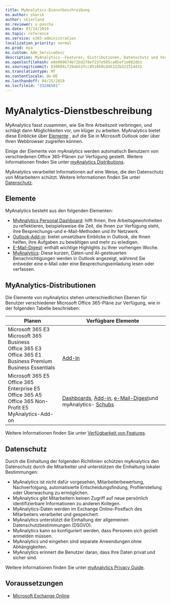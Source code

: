 ```yaml
---
title: MyAnalytics-Dienstbeschreibung
ms.author: sharik
author: skjerland
ms.reviewer: v-pascha
ms.date: 03/14/2019
ms.topic: reference
ms.service: o365-administration
localization_priority: normal
ms.prod: mya
ms.custom: Adm_ServiceDesc
description: MyAnalytics--Features, Distributionen, Datenschutz und Voraussetzungen
ms.openlocfilehash: e0e060674b72bd278ef237e505ca05ef1e082db1
ms.sourcegitcommit: 830694c729ab53fcc8518b0cdd5322b322514431
ms.translationtype: MT
ms.contentlocale: de-DE
ms.lasthandoff: 04/25/2019
ms.locfileid: "33246501"
---
```

# <a name="myanalytics-service-description"></a>MyAnalytics-Dienstbeschreibung

MyAnalytics fasst zusammen, wie Sie Ihre Arbeitszeit verbringen, und schlägt dann Möglichkeiten vor, um klüger zu arbeiten. MyAnalytics bietet diese Einblicke über [Elemente](#elements) , auf die Sie in Microsoft Outlook oder über Ihren Webbrowser zugreifen können.

Einige der Elemente von myAnalytics werden automatisch Benutzern von verschiedenen Office 365-Plänen zur Verfügung gestellt. Weitere Informationen finden Sie unter [myAnalytics Distributions](#myanalytics-distributions).  

MyAnalytics verarbeitet Informationen auf eine Weise, die den Datenschutz von Mitarbeitern schützt. Weitere Informationen finden Sie unter [Datenschutz](#data-privacy).

## <a name="elements"></a>Elemente

MyAnalytics besteht aus den folgenden Elementen:

* [MyAnalytics Personal Dashboard](https://docs.microsoft.com/workplace-analytics/myanalytics/use/dashboard): hilft Ihnen, Ihre Arbeitsgewohnheiten zu reflektieren, beispielsweise die Zeit, die Ihnen zur Verfügung steht, ihre Besprechungs-und e-Mail-Methoden und Ihr Netzwerk.
* [Outlook-Add-in](https://docs.microsoft.com/workplace-analytics/myanalytics/use/add-in): bietet umsetzbare Einblicke in Outlook, die Ihnen helfen, ihre Aufgaben zu bewältigen und mehr zu erledigen.
* [E-Mail-Digest](https://docs.microsoft.com/workplace-analytics/myanalytics/use/email-digest): enthält wichtige Highlights zu Ihrer vorherigen Woche.
* [MyAnalytics](https://docs.microsoft.com/workplace-analytics/myanalytics/use/mya-notifications): Diese kurzen, Daten-und AI-gesteuerten Benachrichtigungen werden in Outlook angezeigt, während Sie entweder eine e-Mail oder eine Besprechungseinladung lesen oder verfassen.

## <a name="myanalytics-distributions"></a>MyAnalytics-Distributionen

Die Elemente von myAnalytics stehen unterschiedlichen Ebenen für Benutzer verschiedener Microsoft Office 365-Pläne zur Verfügung, wie in der folgenden Tabelle beschrieben:

| Planen | Verfügbare Elemente |
| --- | --- |
| Microsoft 365 E3</br>Microsoft 365 Business</br>Office 365 E3</br>Office 365 E1</br>Business Premium</br>Business Essentials | </br></br></br>[Add-In](https://docs.microsoft.com/en-us/workplace-analytics/myanalytics/use/add-in) |
| Microsoft 365 E5</br>Office 365 Enterprise E5</br>Office 365 A5</br>Office 365 Non-Profit E5</br>MyAnalytics-Add-on | </br>[Dashboards](https://docs.microsoft.com/en-us/workplace-analytics/myanalytics/use/dashboard), [Add-in](https://docs.microsoft.com/en-us/workplace-analytics/myanalytics/use/add-in), [e-Mail-Digest](https://docs.microsoft.com/en-us/workplace-analytics/myanalytics/use/email-digest)und myAnalytics- [Schubs](https://docs.microsoft.com/en-us/workplace-analytics/myanalytics/use/mya-notifications) |

Weitere Informationen finden Sie unter [Verfügbarkeit von Features](https://docs.microsoft.com/workplace-analytics/myanalytics/overview/plans-environments).

## <a name="data-privacy"></a>Datenschutz

Durch die Einhaltung der folgenden Richtlinien schützen myAnalytics den Datenschutz durch die Mitarbeiter und unterstützen die Einhaltung lokaler Bestimmungen:

* MyAnalytics ist nicht dafür vorgesehen, Mitarbeiterbewertung, Nachverfolgung, automatisierte Entscheidungsfindung, Profilerstellung oder Überwachung zu ermöglichen.
* MyAnalytics gibt Mitarbeitern keinen Zugriff auf neue persönlich identifizierbare Informationen zu anderen Kollegen.
* MyAnalytics-Daten werden im Exchange Online-Postfach des Mitarbeiters verarbeitet und gespeichert.
* MyAnalytics unterstützt die Einhaltung der allgemeinen Datenschutzbestimmungen (DSGVO).
* MyAnalytics kann so konfiguriert werden, dass Personen sich gezielt anmelden müssen.
* MyAnalytics und eingehen sind separate Anwendungen ohne Abhängigkeiten.
* MyAnalytics erinnert die Benutzer daran, dass Ihre Daten privat und sicher sind.

Weitere Informationen finden Sie unter [myAnalytics Privacy Guide](https://docs.microsoft.com/workplace-analytics/myanalytics/overview/privacy-guide).

## <a name="prerequisites"></a>Voraussetzungen

* [Microsoft Exchange Online](https://docs.microsoft.com/office365/servicedescriptions/exchange-online-service-description/exchange-online-service-description)
